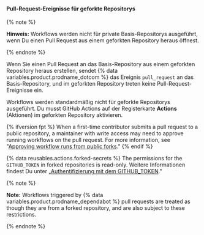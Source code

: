 #### Pull-Request-Ereignisse für geforkte Repositorys

{% note %}

**Hinweis:** Workflows werden nicht für private Basis-Repositorys ausgeführt, wenn Du einen Pull Request aus einem geforkten Repository heraus öffnest.

{% endnote %}

Wenn Sie einen Pull Request an das Basis-Repository aus einem geforkten Repository heraus erstellen, sendet {% data variables.product.prodname_dotcom %} das Ereignis `pull_request` an das Basis-Repository, und im geforkten Repository treten keine Pull-Request-Ereignisse ein.

Workflows werden standardmäßig nicht für geforkte Repositorys ausgeführt. Du musst GitHub Actions auf der Registerkarte **Actions** (Aktionen) im geforkten Repository aktivieren.

{% ifversion fpt %}
When a first-time contributor submits a pull request to a public repository, a maintainer with write access may need to approve running workflows on the pull request. For more information, see "[Approving workflow runs from public forks](/actions/managing-workflow-runs/approving-workflow-runs-from-public-forks)."
{% endif %}

{% data reusables.actions.forked-secrets %} The permissions for the `GITHUB_TOKEN` in forked repositories is read-only. Weitere Informationen findest Du unter „[Authentifizierung mit dem GITHUB_TOKEN](/actions/configuring-and-managing-workflows/authenticating-with-the-github_token)."

{% note %}

**Note:** Workflows triggered by {% data variables.product.prodname_dependabot %} pull requests are treated as though they are from a forked repository, and are also subject to these restrictions.

{% endnote %}
